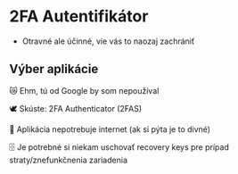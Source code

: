 # 2FA Autentifikátor

- Otravné ale účinné, vie vás to naozaj zachrániť

## Výber aplikácie

😿 Ehm, tú od Google by som nepoužíval

🕊️ Skúste: 2FA Authenticator (2FAS)

🗿 Aplikácia nepotrebuje internet (ak si pýta je to divné)

🗄️ Je potrebné si niekam uschovať recovery keys pre prípad straty/znefunkčnenia zariadenia
